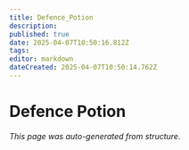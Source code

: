 ```yaml
---
title: Defence_Potion
description: 
published: true
date: 2025-04-07T10:50:16.812Z
tags: 
editor: markdown
dateCreated: 2025-04-07T10:50:14.762Z
---
```


# Defence Potion

*This page was auto-generated from structure.*